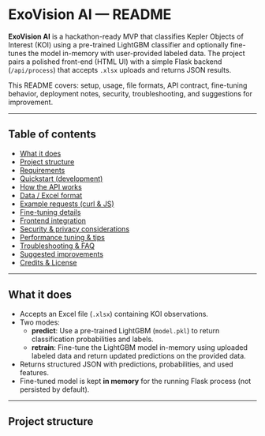 # ExoVision AI — README

**ExoVision AI** is a hackathon-ready MVP that classifies Kepler Objects of Interest (KOI) using a pre-trained LightGBM classifier and optionally fine-tunes the model in-memory with user-provided labeled data. The project pairs a polished front-end (HTML UI) with a simple Flask backend (`/api/process`) that accepts `.xlsx` uploads and returns JSON results.

This README covers: setup, usage, file formats, API contract, fine-tuning behavior, deployment notes, security, troubleshooting, and suggestions for improvement.

---

## Table of contents
- [What it does](#what-it-does)  
- [Project structure](#project-structure)  
- [Requirements](#requirements)  
- [Quickstart (development)](#quickstart-development)  
- [How the API works](#how-the-api-works)  
- [Data / Excel format](#data--excel-format)  
- [Example requests (curl & JS)](#example-requests-curl--js)  
- [Fine-tuning details](#fine-tuning-details)  
- [Frontend integration](#frontend-integration)  
- [Security & privacy considerations](#security--privacy-considerations)  
- [Performance tuning & tips](#performance-tuning--tips)  
- [Troubleshooting & FAQ](#troubleshooting--faq)  
- [Suggested improvements](#suggested-improvements)  
- [Credits & License](#credits--license)

---

## What it does
- Accepts an Excel file (`.xlsx`) containing KOI observations.
- Two modes:
  - **predict**: Use a pre-trained LightGBM (`model.pkl`) to return classification probabilities and labels.
  - **retrain**: Fine-tune the LightGBM model in-memory using uploaded labeled data and return updated predictions on the provided data.
- Returns structured JSON with predictions, probabilities, and used features.
- Fine-tuned model is kept **in memory** for the running Flask process (not persisted by default).

---

## Project structure
